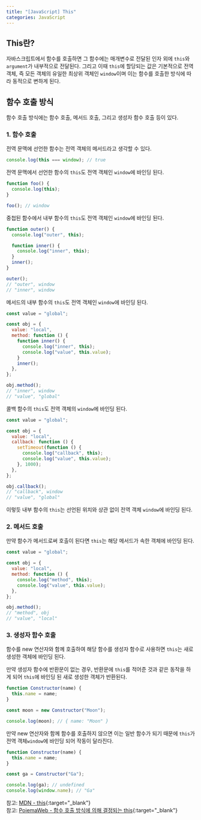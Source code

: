 ```yaml
---
title: "[JavaScript] This"
categories: JavaScript
---
```


## This란?

자바스크립트에서 함수를 호출하면 그 함수에는 매개변수로 전달된 인자 외에 `this`와 `argument`가 내부적으로 전달된다. 그리고 이때 `this`에 할당되는 값은 기본적으로 전역 객체, 즉 모든 객체의 유일한 최상위 객체인 `window`이며 이는 함수를 호출한 방식에 따라 동적으로 변하게 된다.

## 함수 호출 방식

함수 호출 방식에는 함수 호출, 메서드 호출, 그리고 생성자 함수 호출 등이 있다.

### 1. 함수 호출

전역 문맥에 선언한 함수는 전역 객체의 메서드라고 생각할 수 있다.

```js
console.log(this === window); // true
```

전역 문맥에서 선언한 함수의 `this`도 전역 객체인 `window`에 바인딩 된다.

```js
function foo() {
  console.log(this);
}

foo(); // window
```

중첩된 함수에서 내부 함수의 `this`도 전역 객체인 `window`에 바인딩 된다.

```js
function outer() {
  console.log("outer", this);

  function inner() {
    console.log("inner", this);
  }
  inner();
}

outer();
// "outer", window
// "inner", window
```

메서드의 내부 함수의 `this`도 전역 객체인 `window`에 바인딩 된다.

```js
const value = "global";

const obj = {
  value: "local",
  method: function () {
    function inner() {
      console.log("inner", this);
      console.log("value", this.value);
    }
    inner();
  },
};

obj.method();
// "inner", window
// "value", "global"
```

콜백 함수의 `this`도 전역 객체의 `window`에 바인딩 된다.

```js
const value = "global";

const obj = {
  value: "local",
  callback: function () {
    setTimeout(function () {
      console.log("callback", this);
      console.log("value", this.value);
    }, 1000);
  },
};

obj.callback();
// "callback", window
// "value", "global"
```

이렇듯 내부 함수의 `this`는 선언된 위치와 상관 없이 전역 객체 `window`에 바인딩 된다.

### 2. 메서드 호출

만약 함수가 메서드로써 호출이 된다면 `this`는 해당 메서드가 속한 객체에 바인딩 된다.

```js
const value = "global";

const obj = {
  value: "local",
  method: function () {
    console.log("method", this);
    console.log("value", this.value);
  },
};

obj.method();
// "method", obj
// "value", "local"
```

### 3. 생성자 함수 호출

함수를 new 연산자와 함께 호출하여 해당 함수를 생성자 함수로 사용하면 `this`는 새로 생성한 객체에 바인딩 된다.

만약 생성자 함수에 반환문이 없는 경우, 반환문에 `this`를 적어준 것과 같은 동작을 하게 되어 `this`에 바인딩 된 새로 생성한 객체가 반환된다.

```js
function Constructor(name) {
  this.name = name;
}

const moon = new Constructor("Moon");

console.log(moon); // { name: "Moon" }
```

만약 new 연산자와 함께 함수를 호출하지 않으면 이는 일반 함수가 되기 때문에 `this`가 전역 객체`window`에 바인딩 되어 작동이 달라진다.

```js
function Constructor(name) {
  this.name = name;
}

const ga = Constructor("Ga");

console.log(ga); // undefined
console.log(window.name); // "Ga"
```

참고: [MDN - this](https://developer.mozilla.org/ko/docs/Web/JavaScript/Reference/Operators/this){:target="\_blank"}  
참고: [PoiemaWeb - 함수 호출 방식에 의해 결정되는 this](https://poiemaweb.com/js-this){:target="\_blank"}
